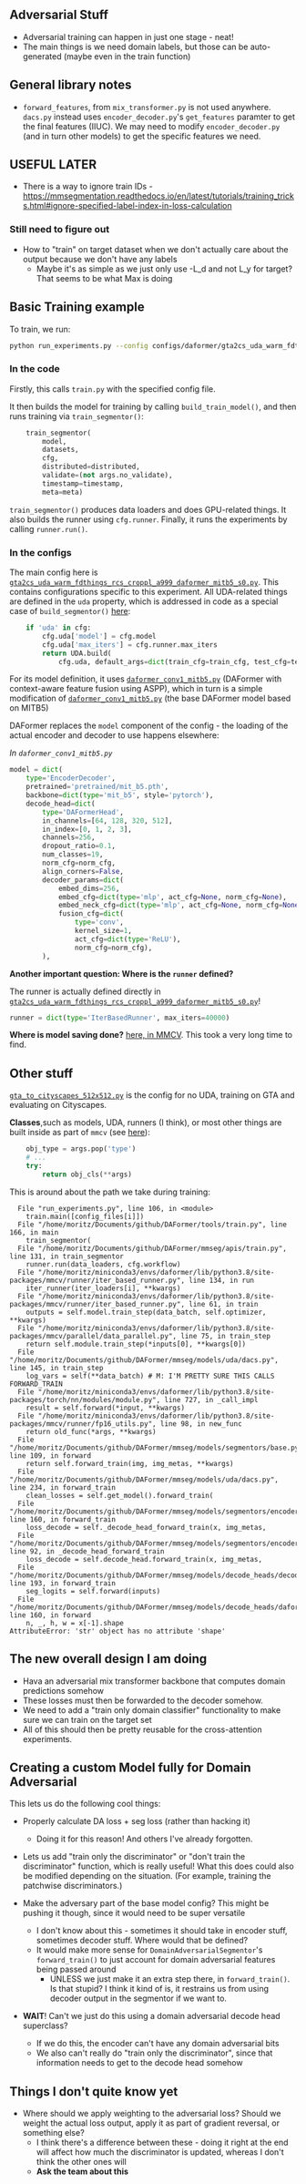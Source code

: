 ## Adversarial Stuff
- Adversarial training can happen in just one stage - neat!
- The main things is we need domain labels, but those can be auto-generated (maybe even in the train function)

## General library notes
- `forward_features`, from `mix_transformer.py` is not used anywhere. `dacs.py` instead uses `encoder_decoder.py`'s `get_features` paramter to get the final features (IIUC). We may need to modify `encoder_decoder.py` (and in turn other models) to get the specific features we need.

## USEFUL LATER
- There is a way to ignore train IDs - https://mmsegmentation.readthedocs.io/en/latest/tutorials/training_tricks.html#ignore-specified-label-index-in-loss-calculation

### Still need to figure out
- How to "train" on target dataset when we don't actually care about the output because we don't have any labels
    - Maybe it's as simple as we just only use -L_d and not L_y for target? That seems to be what Max is doing

## Basic Training example
To train, we run:
```sh
python run_experiments.py --config configs/daformer/gta2cs_uda_warm_fdthings_rcs_croppl_a999_daformer_mitb5_s0.py
```
### In the code
Firstly, this calls `train.py` with the specified config file.

It then builds the model for training by calling `build_train_model()`, and then runs training via `train_segmentor()`:
```py
    train_segmentor(
        model,
        datasets,
        cfg,
        distributed=distributed,
        validate=(not args.no_validate),
        timestamp=timestamp,
        meta=meta)
```
`train_segmentor()` produces data loaders and does GPU-related things. It also builds the runner using `cfg.runner`. Finally, it runs the experiments by calling `runner.run()`.

### In the configs
The main config here is [`gta2cs_uda_warm_fdthings_rcs_croppl_a999_daformer_mitb5_s0.py`](../configs/daformer/gta2cs_uda_warm_fdthings_rcs_croppl_a999_daformer_mitb5_s0.py). This contains configurations specific to this experiment. All UDA-related things are defined in the `uda` property, which is addressed in code as a special case of `build_segmentor()` [here](../mmseg/models/builder.py):
```py
    if 'uda' in cfg:
        cfg.uda['model'] = cfg.model
        cfg.uda['max_iters'] = cfg.runner.max_iters
        return UDA.build(
            cfg.uda, default_args=dict(train_cfg=train_cfg, test_cfg=test_cfg))
```

For its model definition, it uses [`daformer_conv1_mitb5.py`](../configs/_base_/models/daformer_aspp_mitb5.py) (DAFormer with context-aware feature fusion using ASPP), which in turn is a simple modification of [`daformer_conv1_mitb5.py`](../configs/_base_/models/daformer_conv1_mitb5.py) (the base DAFormer model based on MITB5)

DAFormer replaces the `model` component of the config - the loading of the actual encoder and decoder to use happens elsewhere:

*In `daformer_conv1_mitb5.py`*
```py
model = dict(
    type='EncoderDecoder',
    pretrained='pretrained/mit_b5.pth',
    backbone=dict(type='mit_b5', style='pytorch'),
    decode_head=dict(
        type='DAFormerHead',
        in_channels=[64, 128, 320, 512],
        in_index=[0, 1, 2, 3],
        channels=256,
        dropout_ratio=0.1,
        num_classes=19,
        norm_cfg=norm_cfg,
        align_corners=False,
        decoder_params=dict(
            embed_dims=256,
            embed_cfg=dict(type='mlp', act_cfg=None, norm_cfg=None),
            embed_neck_cfg=dict(type='mlp', act_cfg=None, norm_cfg=None),
            fusion_cfg=dict(
                type='conv',
                kernel_size=1,
                act_cfg=dict(type='ReLU'),
                norm_cfg=norm_cfg),
        ),
```

**Another important question: Where is the `runner` defined?**

The runner is actually defined directly in [`gta2cs_uda_warm_fdthings_rcs_croppl_a999_daformer_mitb5_s0.py`](../configs/daformer/gta2cs_uda_warm_fdthings_rcs_croppl_a999_daformer_mitb5_s0.py)!
```py
runner = dict(type='IterBasedRunner', max_iters=40000)
```

**Where is model saving done?**
[here, in MMCV](https://github.com/open-mmlab/mmcv/blob/be684eeb4ce80cee51b200cadf4175745a6b3824/mmcv/runner/checkpoint.py). This took a very long time to find.


## Other stuff
[`gta_to_cityscapes_512x512.py`](../configs/_base_/datasets/gta_to_cityscapes_512x512.py) is the config for no UDA, training on GTA and evaluating on Cityscapes.

**Classes**,such as models, UDA, runners (I think), or most other things are built inside as part of `mmcv` (see [here](https://github.com/open-mmlab/mmcv/blob/master/mmcv/utils/registry.py)):
```py
    obj_type = args.pop('type')
    # ...
    try:
        return obj_cls(**args)
```

This is around about the path we take during training:
```
  File "run_experiments.py", line 106, in <module>
    train.main([config_files[i]])
  File "/home/moritz/Documents/github/DAFormer/tools/train.py", line 166, in main
    train_segmentor(
  File "/home/moritz/Documents/github/DAFormer/mmseg/apis/train.py", line 131, in train_segmentor
    runner.run(data_loaders, cfg.workflow)
  File "/home/moritz/miniconda3/envs/daformer/lib/python3.8/site-packages/mmcv/runner/iter_based_runner.py", line 134, in run
    iter_runner(iter_loaders[i], **kwargs)
  File "/home/moritz/miniconda3/envs/daformer/lib/python3.8/site-packages/mmcv/runner/iter_based_runner.py", line 61, in train
    outputs = self.model.train_step(data_batch, self.optimizer, **kwargs)
  File "/home/moritz/miniconda3/envs/daformer/lib/python3.8/site-packages/mmcv/parallel/data_parallel.py", line 75, in train_step
    return self.module.train_step(*inputs[0], **kwargs[0])
  File "/home/moritz/Documents/github/DAFormer/mmseg/models/uda/dacs.py", line 145, in train_step
    log_vars = self(**data_batch) # M: I'M PRETTY SURE THIS CALLS FORWARD_TRAIN
  File "/home/moritz/miniconda3/envs/daformer/lib/python3.8/site-packages/torch/nn/modules/module.py", line 727, in _call_impl
    result = self.forward(*input, **kwargs)
  File "/home/moritz/miniconda3/envs/daformer/lib/python3.8/site-packages/mmcv/runner/fp16_utils.py", line 98, in new_func
    return old_func(*args, **kwargs)
  File "/home/moritz/Documents/github/DAFormer/mmseg/models/segmentors/base.py", line 109, in forward
    return self.forward_train(img, img_metas, **kwargs)
  File "/home/moritz/Documents/github/DAFormer/mmseg/models/uda/dacs.py", line 234, in forward_train
    clean_losses = self.get_model().forward_train(
  File "/home/moritz/Documents/github/DAFormer/mmseg/models/segmentors/encoder_decoder.py", line 160, in forward_train
    loss_decode = self._decode_head_forward_train(x, img_metas,
  File "/home/moritz/Documents/github/DAFormer/mmseg/models/segmentors/encoder_decoder.py", line 92, in _decode_head_forward_train
    loss_decode = self.decode_head.forward_train(x, img_metas,
  File "/home/moritz/Documents/github/DAFormer/mmseg/models/decode_heads/decode_head.py", line 193, in forward_train
    seg_logits = self.forward(inputs)
  File "/home/moritz/Documents/github/DAFormer/mmseg/models/decode_heads/daformer_head.py", line 160, in forward
    n, _, h, w = x[-1].shape
AttributeError: 'str' object has no attribute 'shape'
```

## The new overall design I am doing
- Hava an adversarial mix transformer backbone that computes domain predictions somehow
- These losses must then be forwarded to the decoder somehow.
- We need to add a "train only domain classifier" functionality to make sure we can train on the target set
- All of this should then be pretty reusable for the cross-attention experiments.

## Creating a custom Model fully for Domain Adversarial
This lets us do the following cool things:
- Properly calculate DA loss + seg loss (rather than hacking it)
  - Doing it for this reason! And others I've already forgotten.
- Lets us add "train only the discriminator" or "don't train the discriminator" function, which is really useful! What this does could also be modified depending on the situation. (For example, training the patchwise discriminators.)
- Make the adversary part of the base model config? This might be pushing it though, since it would need to be super versatile
  - I don't know about this - sometimes it should take in encoder stuff, sometimes decoder stuff. Where would that be defined?
  - It would make more sense for `DomainAdversarialSegmentor`'s `forward_train()` to just account for domain adversarial features being passed around
    - UNLESS we just make it an extra step there, in `forward_train()`. Is that stupid? I think it kind of is, it restrains us from using decoder output in the segmentor if we want to.

- **WAIT**! Can't we just do this using a domain adversarial decode head superclass?
  - If we do this, the encoder can't have any domain adversarial bits
  - We also can't really do "train only the discriminator", since that information needs to get to the decode head somehow    

## Things I don't quite know yet
- Where should we apply weighting to the adversarial loss? Should we weight the actual loss output, apply it as part of gradient reversal, or something else?
  - I think there's a difference between these - doing it right at the end will affect how much the discriminator is updated, whereas I don't think the other ones will
  - **Ask the team about this**